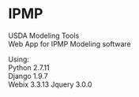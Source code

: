 # IPMP
USDA Modeling Tools  
Web App for IPMP Modeling software   

Using:  
Python 2.7.11  
Django 1.9.7  
Webix  3.3.13 
Jquery 3.0.0